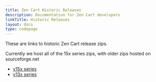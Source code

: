 ```yaml
---
title: Zen Cart Historic Releases
description: Documentation for Zen Cart developers
linkTitle: Historic Releases
layout: docs
type: codepage
---
```


These are links to historic Zen Cart release zips.

Currently we host all of the 15x series zips, with older zips hosted on sourceforge.net

- [v15x series](/history/v15x/)
- [v13x series](/history/v13x/)  

